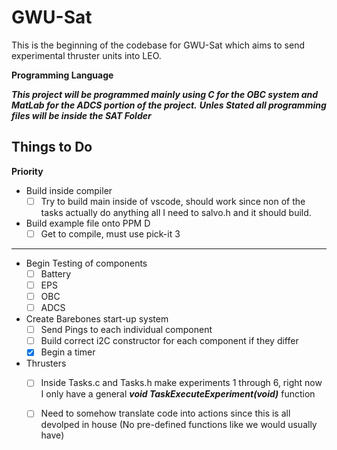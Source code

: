 # GWU-Sat

This is the beginning of the codebase for GWU-Sat which aims to send experimental thruster units into LEO.


**Programming Language**

***This project will be programmed mainly using C for the OBC system and MatLab for the ADCS portion of the project.***
***Unles Stated all programming files will be inside the **SAT** Folder***

## Things to Do

**Priority**
- Build inside compiler
    - [ ] Try to build main inside of vscode, should work since non of the tasks actually do anything all I need to salvo.h and it should build.

- Build example file onto PPM D
    - [ ] Get to compile, must use pick-it 3

---------------------------------------------

- Begin Testing of components 
    - [ ] Battery
    - [ ] EPS
    - [ ] OBC
    - [ ] ADCS
- Create Barebones start-up system
    - [ ] Send Pings to each individual component
    - [ ] Build correct i2C constructor for each component if they differ
    - [x] Begin a timer
- Thrusters
    - [ ] Inside Tasks.c and Tasks.h make experiments 1 through 6, right now I only have a general ***void TaskExecuteExperiment(void)*** function
    - [ ] Need to somehow translate code into actions since this is all devolped in house (No pre-defined functions like we would usually have)



